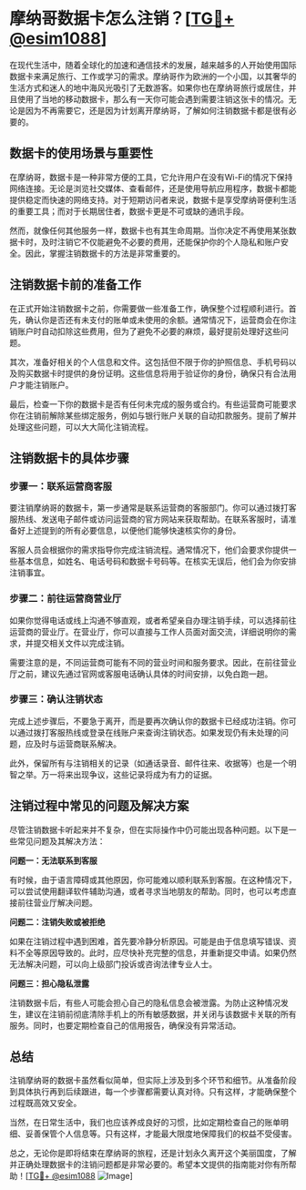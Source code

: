 # 摩纳哥数据卡怎么注销？[[TG💪+ @esim1088](https://t.me/s/esim1088)]

在现代生活中，随着全球化的加速和通信技术的发展，越来越多的人开始使用国际数据卡来满足旅行、工作或学习的需求。摩纳哥作为欧洲的一个小国，以其奢华的生活方式和迷人的地中海风光吸引了无数游客。如果你也在摩纳哥旅行或居住，并且使用了当地的移动数据卡，那么有一天你可能会遇到需要注销这张卡的情况。无论是因为不再需要它，还是因为计划离开摩纳哥，了解如何注销数据卡都是很有必要的。

## 数据卡的使用场景与重要性

在摩纳哥，数据卡是一种非常方便的工具，它允许用户在没有Wi-Fi的情况下保持网络连接。无论是浏览社交媒体、查看邮件，还是使用导航应用程序，数据卡都能提供稳定而快速的网络支持。对于短期访问者来说，数据卡是享受摩纳哥便利生活的重要工具；而对于长期居住者，数据卡更是不可或缺的通讯手段。

然而，就像任何其他服务一样，数据卡也有其生命周期。当你决定不再使用某张数据卡时，及时注销它不仅能避免不必要的费用，还能保护你的个人隐私和账户安全。因此，掌握注销数据卡的方法是非常重要的。

## 注销数据卡前的准备工作

在正式开始注销数据卡之前，你需要做一些准备工作，确保整个过程顺利进行。首先，确认你是否还有未支付的账单或未使用的余额。通常情况下，运营商会在你注销账户时自动扣除这些费用，但为了避免不必要的麻烦，最好提前处理好这些问题。

其次，准备好相关的个人信息和文件。这包括但不限于你的护照信息、手机号码以及购买数据卡时提供的身份证明。这些信息将用于验证你的身份，确保只有合法用户才能注销账户。

最后，检查一下你的数据卡是否有任何未完成的服务或合约。有些运营商可能要求你在注销前解除某些绑定服务，例如与银行账户关联的自动扣款服务。提前了解并处理这些问题，可以大大简化注销流程。

## 注销数据卡的具体步骤

### 步骤一：联系运营商客服

要注销摩纳哥的数据卡，第一步通常是联系运营商的客服部门。你可以通过拨打客服热线、发送电子邮件或访问运营商的官方网站来获取帮助。在联系客服时，请准备好上述提到的所有必要信息，以便他们能够快速核实你的身份。

客服人员会根据你的需求指导你完成注销流程。通常情况下，他们会要求你提供一些基本信息，如姓名、电话号码和数据卡号码等。在核实无误后，他们会为你安排注销事宜。

### 步骤二：前往运营商营业厅

如果你觉得电话或线上沟通不够直观，或者希望亲自办理注销手续，可以选择前往运营商的营业厅。在营业厅，你可以直接与工作人员面对面交流，详细说明你的需求，并提交相关文件以完成注销。

需要注意的是，不同运营商可能有不同的营业时间和服务要求。因此，在前往营业厅之前，建议先通过官网或客服电话确认具体的时间安排，以免白跑一趟。

### 步骤三：确认注销状态

完成上述步骤后，不要急于离开，而是要再次确认你的数据卡已经成功注销。你可以通过拨打客服热线或登录在线账户来查询注销状态。如果发现仍有未处理的问题，应及时与运营商联系解决。

此外，保留所有与注销相关的记录（如通话录音、邮件往来、收据等）也是一个明智之举。万一将来出现争议，这些记录将成为有力的证据。

## 注销过程中常见的问题及解决方案

尽管注销数据卡听起来并不复杂，但在实际操作中仍可能出现各种问题。以下是一些常见问题及其解决方法：

**问题一：无法联系到客服**

有时候，由于语言障碍或其他原因，你可能难以顺利联系到客服。在这种情况下，可以尝试使用翻译软件辅助沟通，或者寻求当地朋友的帮助。同时，也可以考虑直接前往营业厅解决问题。

**问题二：注销失败或被拒绝**

如果在注销过程中遇到困难，首先要冷静分析原因。可能是由于信息填写错误、资料不全等原因导致的。此时，应尽快补充完整的信息，并重新提交申请。如果仍然无法解决问题，可以向上级部门投诉或咨询法律专业人士。

**问题三：担心隐私泄露**

注销数据卡后，有些人可能会担心自己的隐私信息会被泄露。为防止这种情况发生，建议在注销前彻底清除手机上的所有敏感数据，并关闭与该数据卡关联的所有服务。同时，也要定期检查自己的信用报告，确保没有异常活动。

## 总结

注销摩纳哥的数据卡虽然看似简单，但实际上涉及到多个环节和细节。从准备阶段到具体执行再到后续跟进，每一个步骤都需要认真对待。只有这样，才能确保整个过程既高效又安全。

当然，在日常生活中，我们也应该养成良好的习惯，比如定期检查自己的账单明细、妥善保管个人信息等。只有这样，才能最大限度地保障我们的权益不受侵害。

总之，无论你是即将结束在摩纳哥的旅程，还是计划永久离开这个美丽国度，了解并正确处理数据卡的注销问题都是非常必要的。希望本文提供的指南能对你有所帮助！[[TG💪+ @esim1088](https://t.me/s/esim1088) ![Image](https://i.postimg.cc/4NQfJmqS/Snipaste-2025-05-13-00-14-12.png)]